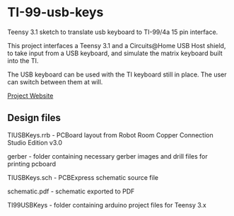 # TI-99-usb-keys
Teensy 3.1 sketch to translate usb keyboard to TI-99/4a 15 pin interface.

This project interfaces a Teensy 3.1 and a Circuits@Home USB Host shield, to take input from a USB keyboard, and simulate the matrix keyboard built into the TI. 

The USB keyboard can be used with the TI keyboard still in place. The user can switch between them at will.

[Project Website](https://www.jedimatt42.com/ti99usbkeys.html)

## Design files

TIUSBKeys.rrb - PCBoard layout from Robot Room Copper Connection Studio Edition v3.0

gerber - folder containing necessary gerber images and drill files for printing pcboard

TIUSBKeys.sch - PCBExpress schematic source file

schematic.pdf - schematic exported to PDF

TI99USBKeys - folder containing arduino project files for Teensy 3.x

